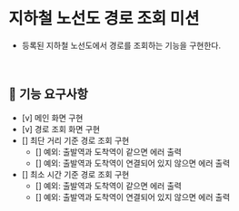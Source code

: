 # 지하철 노선도 경로 조회 미션
- 등록된 지하철 노선도에서 경로를 조회하는 기능을 구현한다.

<br>

## 🚀 기능 요구사항
- [v] 메인 화면 구현
- [v] 경로 조회 화면 구현
- [] 최단 거리 기준 경로 조회 구현
  - [] 예외: 출발역과 도착역이 같으면 에러 출력
  - [] 예외: 출발역과 도착역이 연결되어 있지 않으면 에러 출력
- [] 최소 시간 기준 경로 조회 구현
  - [] 예외: 출발역과 도착역이 같으면 에러 출력
  - [] 예외: 출발역과 도착역이 연결되어 있지 않으면 에러 출력

